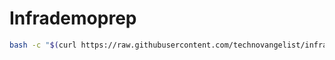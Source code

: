 # Infrademoprep

```bash
bash -c "$(curl https://raw.githubusercontent.com/technovangelist/infrademoprep/main/demoprep.sh)
```
